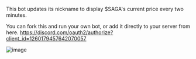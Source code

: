 This bot updates its nickname to display $SAGA's current price every two minutes.

You can fork this and run your own bot, or add it directly to your server from here.
https://discord.com/oauth2/authorize?client_id=1260179457642070057



![image](https://github.com/tonyler/saga_price_bot/assets/115975987/ca08f8f6-fbe6-469f-8667-d8507b6659d7)


